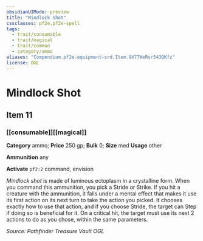 ```yaml
---
obsidianUIMode: preview
title: "Mindlock Shot"
cssclasses: pf2e,pf2e-spell
tags:
  - trait/consumable
  - trait/magical
  - trait/common
  - category/ammo
aliases: "Compendium.pf2e.equipment-srd.Item.9X77WeRsr543QKfz"
license: OGL
---
```

# Mindlock Shot
## Item 11
### [[consumable]][[magical]]

**Category** ammo; 
**Price** 250 gp; 
**Bulk** 0; **Size** med
**Usage** other

**Ammunition** any

**Activate** `pf2:2` command, envision

_Mindlock shot_ is made of luminous ectoplasm in a crystalline form. When you command this ammunition, you pick a Stride or Strike. If you hit a creature with the ammunition, it falls under a mental effect that makes it use its first action on its next turn to take the action you picked. It chooses exactly how to use that action, and if you choose Stride, the target can Step if doing so is beneficial for it. On a critical hit, the target must use its next 2 actions to do as you chose, within the same parameters.

*Source: Pathfinder Treasure Vault*
*OGL*